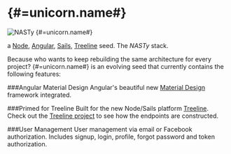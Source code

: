 # {#=unicorn.name#}

![NASTy {#=unicorn.name#}](http://i.imgur.com/LHbMISf.gif "NASTy {#=unicorn.name#}")

a [Node](https://node.jsorg), [Angular](https://angularjs.org/), [Sails](http://sailsjs.org), [Treeline](http://treeline.io) seed. The *NASTy* stack.

Because who wants to keep rebuilding the same architecture for every project? {#=unicorn.name#} is an evolving seed that currently contains the following features:

###Angular Material Design
Angular's beautiful new [Material Design](https://material.angularjs.org/#/) framework integrated.

###Primed for Treeline
Built for the new Node/Sails platform [Treeline](http://treeline.io). Check out the [Treeline project](https://treeline.io/luke#/projects/3202) to see how the endpoints are constructed.

###User Management
User management via email or Facebook authorization. Includes signup, login, profile, forgot password and token authorization.